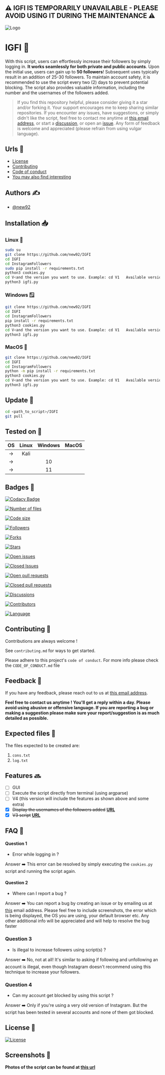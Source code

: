 ## **⚠️ IGFI IS TEMPORARILY UNAVAILABLE - PLEASE AVOID USING IT DURING THE MAINTENANCE ⚠️**

![Logo](https://user-images.githubusercontent.com/94779840/220741614-2ea1ace7-4bd7-411a-80e8-21ec40b75b4e.jpg)
# IGFI 🤖

With this script, users can effortlessly increase their followers by simply logging in. **It works seamlessly for both private and public accounts**. Upon the initial use, users can gain up to **50 followers**! Subsequent uses typically result in an addition of 25-30 followers. To maintain account safety, it is recommended to use the script every two (2) days to prevent potential blocking. The script also provides valuable information, including the number and the usernames of the followers added.

> If you find this repository helpful, please consider giving it a star and/or forking it. Your support encourages me to keep sharing similar repositories. If you encounter any issues, have suggestions, or simply didn't like the script, feel free to contact me anytime at <a href='mailto:new92github@gmail.com'>this email address</a>, or start a <a href="https://github.com/new92/IGFI/discussions">discussion</a>, or open an <a href="https://github.com/new92/IGFI/issues">issue</a>. Any form of feedback is welcome and appreciated (please refrain from using vulgar language).


## Urls 🔗

 - [License](https://github.com/new92/IGFI/blob/main/LICENSE.md)
 - [Contributing](https://github.com/new92/IGFI/blob/main/CONTRIBUTING.md)
 - [Code of conduct](https://github.com/new92/IGFI/blob/main/CODE_OF_CONDUCT.md)
 - [You may also find interesting](https://github.com/new92?tab=repositories)


## Authors ✍️

- [@new92](https://www.github.com/new92)

## Installation 📥

### Linux 🐧

```bash
sudo su
git clone https://github.com/new92/IGFI
cd IGFI
cd InstagramFollowers
sudo pip install -r requirements.txt
python3 cookies.py
cd V<and the version you want to use. Example: cd V1   Available versions: 1/2/3>
python3 igfi.py
```

### Windows 🪟

```bash
git clone https://github.com/new92/IGFI
cd IGFI
cd InstagramFollowers
pip install -r requirements.txt
python3 cookies.py
cd V<and the version you want to use. Example: cd V1   Available versions: 1/2/3>
python3 igfi.py
```

### MacOS 🍎

```bash
git clone https://github.com/new92/IGFI
cd IGFI
cd InstagramFollowers
python -m pip install -r requirements.txt
python3 cookies.py
cd V<and the version you want to use. Example: cd V1   Available versions: 1/2/3>
python3 igfi.py
```
    
## Update 🔄️

```bash
cd <path_to_script>/IGFI
git pull
```

## Tested on 🔎

| OS | Linux | Windows | MacOS
| :---: | :---: | :---: | :---: |
| -> | Kali |
| -> | | 10 |
| -> | | 11 |


## Badges 📛

[![Codacy Badge](https://app.codacy.com/project/badge/Grade/9864f7f507804c81975576919a4a684a?style=for-the-badge&logo=codacy)](https://app.codacy.com/gh/new92/IGFI/dashboard?style=for-the-badge&logo=codacy)

[![Number of files](https://img.shields.io/github/directory-file-count/new92/IGFI?style=for-the-badge)](https://img.shields.io/github/directory-file-count/new92/IGFI)

[![Code size](https://img.shields.io/github/languages/code-size/new92/IGFI?style=for-the-badge)](https://img.shields.io/github/languages/code-size/new92/IGFI)

[![Followers](https://img.shields.io/github/followers/new92?style=for-the-badge)](https://img.shields.io/github/followers/new92)

[![Forks](https://img.shields.io/github/forks/new92/IGFI?style=for-the-badge)](https://img.shields.io/github/forks/new92/IGFI)

[![Stars](https://img.shields.io/github/stars/new92/IGFI?style=for-the-badge)](https://img.shields.io/github/stars/new92/IGFI)

[![Open issues](https://img.shields.io/github/issues-raw/new92/IGFI?style=for-the-badge)](https://img.shields.io/github/issues-raw/new92/IGFI)

[![Closed Issues](https://img.shields.io/github/issues-closed-raw/new92/IGFI?style=for-the-badge)](https://img.shields.io/github/issues-closed-raw/new92/IGFI)

[![Open pull requests](https://img.shields.io/github/issues-pr-raw/new92/IGFI?style=for-the-badge)](https://img.shields.io/github/issues-pr-raw/new92/IGFI)

[![Closed pull requests](https://img.shields.io/github/issues-pr-closed-raw/new92/IGFI?style=for-the-badge)](https://img.shields.io/github/issues-pr-closed-raw/new92/IGFI)

[![Discussions](https://img.shields.io/github/discussions/new92/IGFI?style=for-the-badge)](https://img.shields.io/github/discussions/new92/IGFI)

[![Contributors](https://img.shields.io/github/contributors/new92/IGFI?style=for-the-badge)](https://img.shields.io/github/contributors/new92/IGFI)

[![Language](https://img.shields.io/github/languages/top/new92/IGFI?style=for-the-badge)](https://img.shields.io/github/languages/top/new92/IGFI?style=for-the-badge)

## Contributing 🤝

Contributions are always welcome !

See `contributing.md` for ways to get started.

Please adhere to this project's `code of conduct`.
For more info please check the `CODE_OF_CONDUCT.md` file


## Feedback 💭

If you have any feedback, please reach out to us at <a href="mailto:new92github@gmail.com">this email address</a>.

**Feel free to contact us anytime ! You'll get a reply within a day. Please avoid using abusive or offensive language.
If you are reporting a bug or making a suggestion please make sure your report/suggestion is as much detailed as possible.**

## Expected files 📁

The files expected to be created are:
1. `cons.txt`
2. `log.txt`

## Features 🔜

- [ ] GUI
- [ ] Execute the script directly from terminal (using argparse)
- [ ] V4 (this version will include the features as shown above and some extra)
- [x] ~~Display the usernames of the followers added~~ **<a href="https://github.com/new92/IGFI/tree/main/InstagramFollowers">URL</a>**
- [x] ~~V3 script~~ **<a href='https://github.com/new92/IGFI/tree/main/InstagramFollowers/V3'>URL</a>**

## FAQ 🤔

#### Question 1

- Error while logging in ?

Answer ➡️ This error can be resolved by simply executing the `cookies.py` script and running the script again.

#### Question 2

- Where can I report a bug ?

Answer ➡️ You can report a bug by creating an issue or by emailing us at <a href="mailto:new92github@gmail.com">this</a> email address. Please feel free to include screenshots, the error which is being displayed, the OS you are using, your default browser etc. Any other additional info will be appreciated and will help to resolve the bug faster

### Question 3

- Is illegal to increase followers using script(s) ?

Answer ➡️ No, not at all! It's similar to asking if following and unfollowing an account is illegal, even though Instagram doesn't recommend using this technique to increase your followers.


### Question 4

- Can my account get blocked by using this script ?

Answer ➡️ Only if you're using a very old version of Instagram. But the script has been tested in several accounts and none of them got blocked.

## License 📜

[![License](https://img.shields.io/github/license/new92/IGFI?style=for-the-badge)](https://github.com/new92/IGFI/blob/main/LICENSE.md)


## Screenshots 📸

**Photos of the script can be found at <a href="https://github.com/new92/IGFI/tree/main/InstagramFollowers/Photos">this url</a>**
